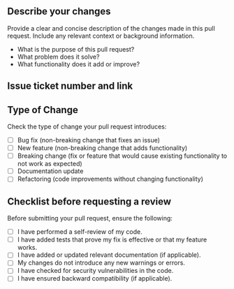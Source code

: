 ## **Describe your changes**

Provide a clear and concise description of the changes made in this pull request. Include any relevant context or background information.

- What is the purpose of this pull request?
- What problem does it solve?
- What functionality does it add or improve?

## **Issue ticket number and link**

## **Type of Change**

Check the type of change your pull request introduces:

- [ ] Bug fix (non-breaking change that fixes an issue)
- [ ] New feature (non-breaking change that adds functionality)
- [ ] Breaking change (fix or feature that would cause existing functionality to not work as expected)
- [ ] Documentation update
- [ ] Refactoring (code improvements without changing functionality)

## **Checklist before requesting a review**

Before submitting your pull request, ensure the following:

- [ ] I have performed a self-review of my code.
- [ ] I have added tests that prove my fix is effective or that my feature works.
- [ ] I have added or updated relevant documentation (if applicable).
- [ ] My changes do not introduce any new warnings or errors.
- [ ] I have checked for security vulnerabilities in the code.
- [ ] I have ensured backward compatibility (if applicable).

